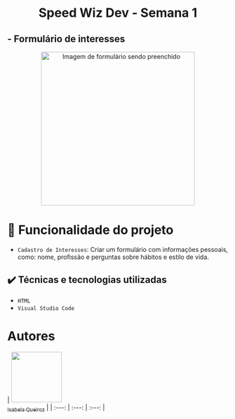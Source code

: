 <h1 align=center>Speed Wiz Dev - Semana 1</h1>

<h2 font-style=bold>- Formulário de interesses</h2>
<p align="center">
<img src="https://user-images.githubusercontent.com/106333972/202334185-32950966-62d6-4a83-b672-a533d6c650df.gif" width="350" alt="Imagem de formulário sendo preenchido">
</p>

# :hammer: Funcionalidade do projeto

- `Cadastro de Interesses`:  Criar um formulário com informações pessoais, como: nome, profissão e perguntas sobre hábitos e estilo de vida.

## ✔️ Técnicas e tecnologias utilizadas

- ``HTML``
- ``Visual Studio Code``

# Autores

| [<img src="" width=115><br><sub>Isabela Queiroz</sub>](https://github.com/IsabelaQM) |
| :---: | :---: | :---: |


